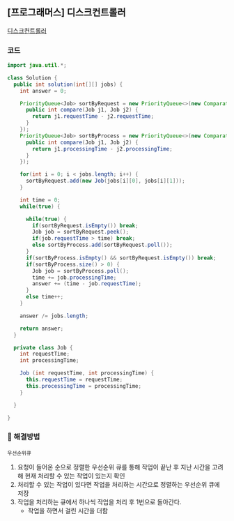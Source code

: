 ## [프로그래머스] 디스크컨트롤러

[디스크컨트롤러](https://school.programmers.co.kr/learn/courses/30/lessons/42627)

### 코드

```java
import java.util.*;

class Solution {
  public int solution(int[][] jobs) {
    int answer = 0;

    PriorityQueue<Job> sortByRequest = new PriorityQueue<>(new Comparator<>() {
      public int compare(Job j1, Job j2) {
        return j1.requestTime - j2.requestTime;
      }
    });
    PriorityQueue<Job> sortByProcess = new PriorityQueue<>(new Comparator<>() {
      public int compare(Job j1, Job j2) {
        return j1.processingTime - j2.processingTime;
      }
    });

    for(int i = 0; i < jobs.length; i++) {
      sortByRequest.add(new Job(jobs[i][0], jobs[i][1]));
    }

    int time = 0;
    while(true) {

      while(true) {
        if(sortByRequest.isEmpty()) break;
        Job job = sortByRequest.peek();
        if(job.requestTime > time) break;
        else sortByProcess.add(sortByRequest.poll());
      }
      if(sortByProcess.isEmpty() && sortByRequest.isEmpty()) break;
      if(sortByProcess.size() > 0) {
        Job job = sortByProcess.poll();
        time += job.processingTime;
        answer += (time - job.requestTime);
      }
      else time++;
    }

    answer /= jobs.length;

    return answer;
  }

  private class Job {
    int requestTime;
    int processingTime;

    Job (int requestTime, int processingTime) {
      this.requestTime = requestTime;
      this.processingTime = processingTime;
    }

  }

}

```

### 📖 해결방법

`우선순위큐`

1. 요청이 들어온 순으로 정렬한 우선순위 큐를 통해 작업이 끝난 후 지난 시간을 고려해 현재 처리할 수 있는 작업이 있는지 확인
2. 처리할 수 있는 작업이 있다면 작업을 처리하는 시간으로 정렬하는 우선순위 큐에 저장
3. 작업을 처리하는 큐에서 하나씩 작업을 처리 후 1번으로 돌아간다.
   - 작업을 하면서 걸린 시간을 더함
